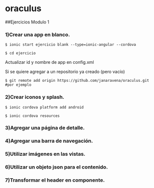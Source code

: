 # oraculus
##Ejercicios Modulo 1

### 1)Crear una app en blanco.
```
$ ionic start ejercicio blank --type=ionic-angular --cordova

$ cd ejercicio
```

Actualizar id y nombre de app en config.xml

Si se quiere agregar a un repositorio ya creado (pero vacío)

```
$ git remote add origin https://github.com/janaravena/oraculus.git #por ejemplo
```

### 2)Crear iconos y splash.

```
$ ionic cordova platform add android

$ ionic cordova resources
```
### 3)Agregar una página de detalle.
### 4)Agregar una barra de navegación.
### 5)Utilizar imágenes en las vistas.
### 6)Utilizar un objeto json para el contenido.
### 7)Transformar el header en componente.



